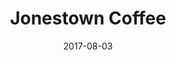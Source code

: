 ---
date: '2017-08-03'
title: 'Jonestown Coffee'
image: 'https://static1.squarespace.com/static/57a07a5e2e69cfb59e4fcb84/t/582dbfb4725e256210e57ac0/1479393275275/Coffee+Shop+Interiors+-+Featured+Image.jpg'
type: 'Coffee shop'
address: '215 Bethnal Green Rd'
download: '5.7'
upload: '6.4'
password: 'No password'
price: '££'
hours: '7:00-19:00'
directions: 'https://www.google.co.uk/maps/dir/''/jonestown+coffee+shop/data=!4m5!4m4!1m0!1m2!1m1!1s0x48761cc62d4ce7eb:0x506b30be0a871e62?sa=X&ved=0ahUKEwiH58SbtO_VAhUKYlAKHZu2D7IQ9RcInAEwDw'
---